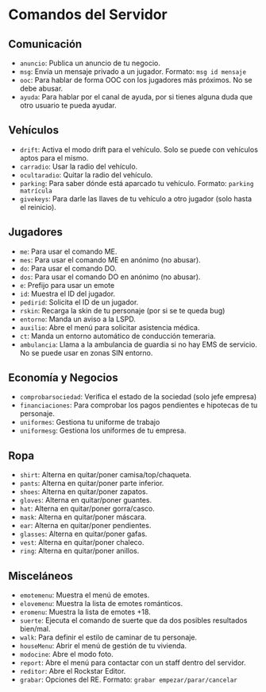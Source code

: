 # Comandos del Servidor

## Comunicación
- `anuncio`: Publica un anuncio de tu negocio.
- `msg`: Envía un mensaje privado a un jugador. Formato: `msg id mensaje`
- `ooc`: Para hablar de forma OOC con los jugadores más próximos. No se debe abusar.
- `ayuda`: Para hablar por el canal de ayuda, por si tienes alguna duda que otro usuario te pueda ayudar.

## Vehículos
- `drift`: Activa el modo drift para el vehículo. Solo se puede con vehículos aptos para el mismo.
- `carradio`: Usar la radio del vehículo.
- `ocultaradio`: Quitar la radio del vehículo.
- `parking`: Para saber dónde está aparcado tu vehículo. Formato: `parking matrícula`
- `givekeys`: Para darle las llaves de tu vehículo a otro jugador (solo hasta el reinicio).
  
## Jugadores
- `me`: Para usar el comando ME.
- `mes`: Para usar el comando ME en anónimo (no abusar).
- `do`: Para usar el comando DO.
- `dos`: Para usar el comando DO en anónimo (no abusar).
- `e`: Prefijo para usar un emote
- `id`: Muestra el ID del jugador.
- `pedirid`: Solicita el ID de un jugador.
- `rskin`: Recarga la skin de tu personaje (por si se te queda bug)
- `entorno`: Manda un aviso a la LSPD.
- `auxilio`: Abre el menú para solicitar asistencia médica.
- `ct`: Manda un entorno automático de conducción temeraria.
- `ambulancia`: Llama a la ambulancia de guardia si no hay EMS de servicio. No se puede usar en zonas SIN entorno.

## Economía y Negocios
- `comprobarsociedad`: Verifica el estado de la sociedad (solo jefe empresa)
- `financiaciones`: Para comprobar los pagos pendientes e hipotecas de tu personaje.
- `uniformes`: Gestiona tu uniforme de trabajo
- `uniformesg`: Gestiona los uniformes de tu empresa.

## Ropa
- `shirt`: Alterna en quitar/poner camisa/top/chaqueta.
- `pants`: Alterna en quitar/poner parte inferior.
- `shoes`: Alterna en quitar/poner zapatos.
- `gloves`: Alterna en quitar/poner guantes.
- `hat`: Alterna en quitar/poner gorra/casco.
- `mask`: Alterna en quitar/poner máscara.
- `ear`: Alterna en quitar/poner pendientes.
- `glasses`: Alterna en quitar/poner gafas.
- `vest`: Alterna en quitar/poner chaleco.
- `ring`: Alterna en quitar/poner anillos.

## Misceláneos
- `emotemenu`: Muestra el menú de emotes.
- `elovemenu`: Muestra la lista de emotes románticos.
- `eromenu`: Muestra la lista de emotes +18.
- `suerte`: Ejecuta el comando de suerte que da dos posibles resultados bien/mal.
- `walk`: Para definir el estilo de caminar de tu personaje.
- `houseMenu`: Abrir el menú de gestión de tu vivienda.
- `modocine`: Abre el modo foto.
- `report`: Abre el menú para contactar con un staff dentro del servidor.
- `reditor`: Abre el Rockstar Editor.
- `grabar`: Opciones del RE. Formato: `grabar empezar/parar/cancelar`
